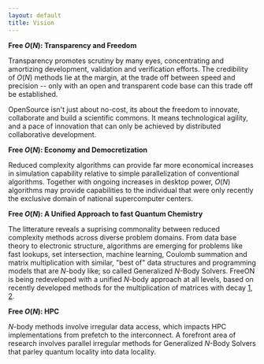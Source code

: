 ```yaml
---
layout: default
title: Vision
---
```


**Free *O*(*N*): Transparency and Freedom**

Transparency promotes scrutiny by many eyes, concentrating and amortizing development, validation and verification efforts. The credibility of *O*(*N*) methods lie at the margin, at the trade off between speed and precision -- only with an open and transparent code base can this trade off be established.

OpenSource isn't just about no-cost, its about the freedom to innovate, collaborate and build a scientific commons. It means technological agility, and a pace of innovation that can only be achieved by distributed collaborative development.

**Free *O*(*N*): Economy and Democretization**

Reduced complexity algorithms can provide far more economical increases in simulation capability relative to simple parallelization of conventional algorithms. Together with ongoing increases in desktop power, *O*(*N*) algorithms may provide capabilities to the individual that were only recently the exclusive domain of national supercomputer centers.

**Free *O*(*N*): A Unified Approach to fast Quantum Chemistry**

The litterature reveals a suprising commonality between reduced complexity methods across diverse problem domains. From data base theory to electronic structure, algorithms are emerging for problems like fast lookups, set intersection, machine learning, Coulomb summation and matrix multiplication with similar, "best of" data structures and programming models that are *N*-body like; so called Generalized *N*-Body Solvers. FreeON is being redeveloped with a unified *N*-body approach at all levels, based on recently developed methods for the multiplication of matrices with decay [1](http://arxiv.org/abs/1011.3534), [2](http://arxiv.org/abs/1011.3534).

**Free *O*(*N*): HPC**

*N*-body methods involve irregular data access, which impacts HPC implementations from prefetch to the interconnect. A forefront area of research involves parallel irregular methods for Generalized *N*-Body Solvers that parley quantum locality into data locality.
